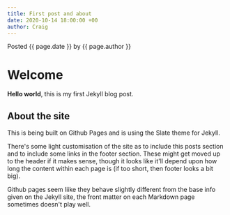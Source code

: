 ```yaml
---
title: First post and about
date: 2020-10-14 18:00:00 +00
author: Craig
---
```




Posted {{ page.date }} by {{ page.author }}

# Welcome

**Hello world**, this is my first Jekyll blog post.

## About the site

This is being built on Github Pages and is using the Slate theme for Jekyll. 

There's some light customisation of the site as to include this posts section and to include some links in the footer section. These might get moved up to the header if it makes sense, though it looks like it'll depend upon how long the content within each page is (if too short, then footer looks a bit big).

Github pages seem liike they behave slightly different from the base info given on the Jekyll site, the front matter on each Markdown page sometimes doesn't play well.